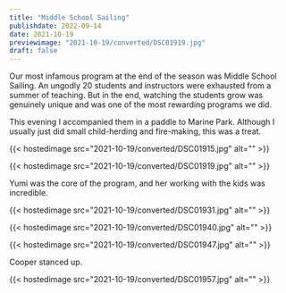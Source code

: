 ```yaml
---
title: "Middle School Sailing"
publishdate: 2022-09-14
date: 2021-10-19
previewimage: "2021-10-19/converted/DSC01919.jpg"
draft: false
---
```


Our most infamous program at the end of the season was Middle School Sailing.  An ungodly 20 students and instructors were exhausted from a summer of teaching.  But in the end, watching the students grow was genuinely unique and was one of the most rewarding programs we did.

This evening I accompanied them in a paddle to Marine Park.  Although I usually just did small child-herding and fire-making, this was a treat.

{{< hostedimage src="2021-10-19/converted/DSC01915.jpg" alt="" >}}

{{< hostedimage src="2021-10-19/converted/DSC01919.jpg" alt="" >}}

Yumi was the core of the program, and her working with the kids was incredible.

{{< hostedimage src="2021-10-19/converted/DSC01931.jpg" alt="" >}}

{{< hostedimage src="2021-10-19/converted/DSC01940.jpg" alt="" >}}

{{< hostedimage src="2021-10-19/converted/DSC01947.jpg" alt="" >}}

Cooper stanced up.

{{< hostedimage src="2021-10-19/converted/DSC01957.jpg" alt="" >}}
